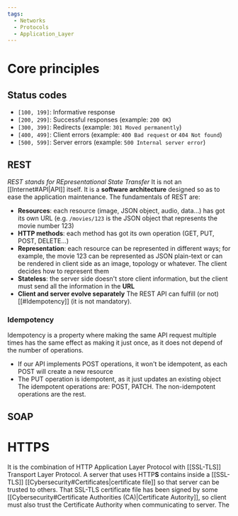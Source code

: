 ```yaml
---
tags:
  - Networks
  - Protocols
  - Application_Layer
---
```

# Core principles
## Status codes
- `[100, 199]`: Informative response
- `[200, 299]`: Successful responses (example: `200 OK`)
- `[300, 399]`: Redirects (example: `301 Moved permanently`)
- `[400, 499]`: Client errors (example: `400 Bad request` or `404 Not found`)
- `[500, 599]`: Server errors (example: `500 Internal server error`)
## REST
_REST stands for REpresentational State Transfer_
It is not an [[Internet#API|API]] itself. It is a **software architecture** designed so as to ease the application maintenance.
The fundamentals of REST are:
- **Resources**: each resource (image, JSON object, audio, data...) has got its own URL (e.g. `/movies/123` is the JSON object that represents the movie number 123)
- **HTTP methods**: each method has got its own operation (GET, PUT, POST, DELETE...)
- **Representation**: each resource can be represented in different ways; for example, the movie 123 can be represented as JSON plain-text or can be rendered in client side as an image, topology or whatever. The client decides how to represent them
- **Stateless**: the server side doesn't store client information, but the client must send all the information in the **URL**
- **Client and server evolve separately**
The REST API can fulfill (or not) [[#Idempotency]] (it is not mandatory).
### Idempotency
Idempotency is a property where making the same API request multiple times has the same effect as making it just once, as it does not depend of the number of operations.
- If our API implements POST operations, it won't be idempotent, as each POST will create a new resource
- The PUT operation is idempotent, as it just updates an existing object
The idempotent operations are: POST, PATCH.
The non-idempotent operations are the rest.
## SOAP

# HTTPS
It is the combination of HTTP Application Layer Protocol with [[SSL-TLS]] Transport Layer Protocol.
A server that uses HTTP**S** contains inside a [[SSL-TLS]] [[Cybersecurity#Certificates|certificate file]] so that server can be trusted to others. That SSL-TLS certificate file has been signed by some [[Cybersecurity#Certificate Authorities (CA)|Certificate Autority]], so client must also trust the Certificate Authority when communicating to server.
The 
